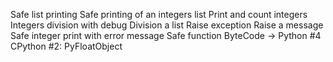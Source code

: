Safe list printing
Safe printing of an integers list
Print and count integers
Integers division with debug
Division a list
Raise exception
Raise a message
Safe integer print with error message
Safe function
ByteCode -> Python #4
CPython #2: PyFloatObject
